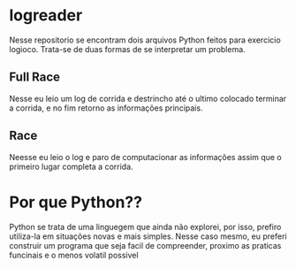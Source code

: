 # logreader
Nesse repositorio se encontram dois arquivos Python feitos para exercicio logioco.
Trata-se de duas formas de se interpretar um problema.

## Full Race
Nesse eu leio um log de corrida e destrincho até o ultimo colocado terminar a corrida, e no fim retorno as informações principais.

## Race
Neesse eu leio o log e paro de computacionar as informações assim que o primeiro lugar completa a corrida.

# Por que Python??
Python se trata de uma linguegem que ainda não explorei, por isso, prefiro utiliza-la em situações novas e mais simples.
Nesse caso mesmo, eu preferi construir um programa que seja facil de compreender, proximo as praticas funcinais e o menos volatil possivel
